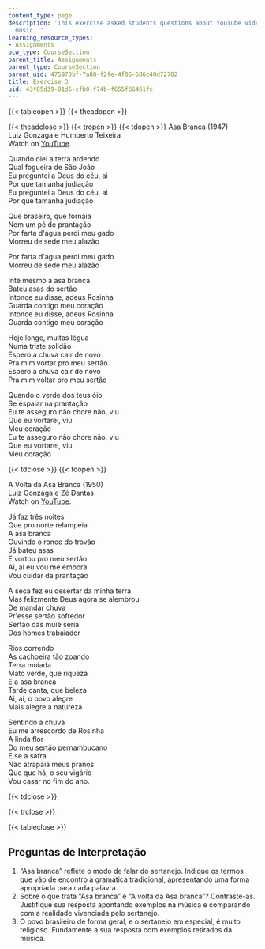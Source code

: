 ```yaml
---
content_type: page
description: 'This exercise asked students questions about YouTube videos of Brazilian
  music. '
learning_resource_types:
- Assignments
ocw_type: CourseSection
parent_title: Assignments
parent_type: CourseSection
parent_uid: 475970bf-7a88-f2fe-4f05-686c40d72782
title: Exercise 3
uid: 43f85d39-01d5-cfb0-f74b-f655f66461fc
---
```


{{< tableopen >}}
{{< theadopen >}}

{{< theadclose >}}
{{< tropen >}}
{{< tdopen >}}
Asa Branca (1947)  
Luiz Gonzaga e Humberto Teixeira  
Watch on [YouTube](https://www.youtube.com/watch?v=cWiJL0_yj9c ).   

Quando oiei a terra ardendo  
Qual fogueira de São João  
Eu preguntei a Deus do céu, ai  
Por que tamanha judiação  
Eu preguntei a Deus do céu, ai  
Por que tamanha judiação

Que braseiro, que fornaia  
Nem um pé de prantação  
Por farta d'água perdi meu gado  
Morreu de sede meu alazão

Por farta d'água perdi meu gado  
Morreu de sede meu alazão

Inté mesmo a asa branca  
Bateu asas do sertão  
Intonce eu disse, adeus Rosinha  
Guarda contigo meu coração  
Intonce eu disse, adeus Rosinha  
Guarda contigo meu coração

Hoje longe, muitas légua  
Numa triste solidão  
Espero a chuva cair de novo  
Pra mim vortar pro meu sertão  
Espero a chuva cair de novo  
Pra mim voltar pro meu sertão

Quando o verde dos teus óio  
Se espaiar na prantação  
Eu te asseguro não chore não, viu  
Que eu vortarei, viu  
Meu coração  
Eu te asseguro não chore não, viu  
Que eu vortarei, viu  
Meu coração


{{< tdclose >}}
{{< tdopen >}}


A Volta da Asa Branca (1950)  
Luiz Gonzaga e Zé Dantas  
Watch on [YouTube](https://www.youtube.com/watch?v=whKGCQiD7iY).

Já faz três noites  
Que pro norte relampeia  
A asa branca  
Ouvindo o ronco do trovão  
Já bateu asas  
E vortou pro meu sertão  
Ai, ai eu vou me embora  
Vou cuidar da prantação

A seca fez eu desertar da minha terra  
Mas felizmente Deus agora se alembrou  
De mandar chuva  
Pr'esse sertão sofredor  
Sertão das muié séria  
Dos homes trabaiador

Rios correndo  
As cachoeira tão zoando  
Terra moiada  
Mato verde, que riqueza  
E a asa branca  
Tarde canta, que beleza  
Ai, ai, o povo alegre  
Mais alegre a natureza

Sentindo a chuva  
Eu me arrescordo de Rosinha  
A linda flor  
Do meu sertão pernambucano  
E se a safra  
Não atrapaiá meus pranos  
Que que há, o seu vigário  
Vou casar no fim do ano.


{{< tdclose >}}

{{< trclose >}}

{{< tableclose >}}

Preguntas de Interpretação
--------------------------

1.  “Asa branca” reflete o modo de falar do sertanejo. Indique os termos que vão de encontro à gramática tradicional, apresentando uma forma apropriada para cada palavra.
2.  Sobre o que trata “Asa branca” e “A volta da Asa branca”? Contraste-as. Justifique sua resposta apontando exemplos na música e comparando com a realidade vivenciada pelo sertanejo.
3.  O povo brasileiro de forma geral, e o sertanejo em especial, é muito religioso. Fundamente a sua resposta com exemplos retirados da música.